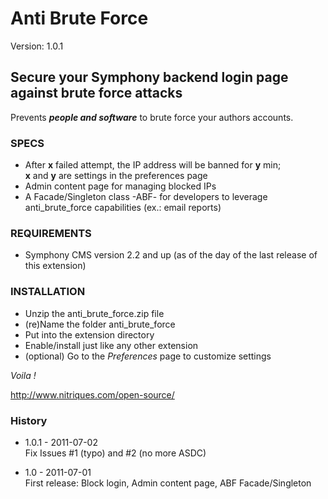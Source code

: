 # Anti Brute Force #

Version: 1.0.1

## Secure your Symphony backend login page against brute force attacks ##

Prevents ***people and software*** to brute force your authors accounts.  

### SPECS ###

- After **x** failed attempt, the IP address will be banned for **y** min;  
  **x** and **y** are settings in the preferences page 
- Admin content page for managing blocked IPs
- A Facade/Singleton class -ABF- for developers to leverage anti_brute_force capabilities (ex.: email reports)

### REQUIREMENTS ###

- Symphony CMS version 2.2 and up (as of the day of the last release of this extension)

### INSTALLATION ###

- Unzip the anti_brute_force.zip file
- (re)Name the folder anti_brute_force
- Put into the extension directory
- Enable/install just like any other extension
- (optional) Go to the *Preferences* page to customize settings

*Voila !*

http://www.nitriques.com/open-source/

### History ###

- 1.0.1 - 2011-07-02  
  Fix Issues #1 (typo) and #2 (no more ASDC)

- 1.0 - 2011-07-01  
  First release: Block login, Admin content page, ABF Facade/Singleton